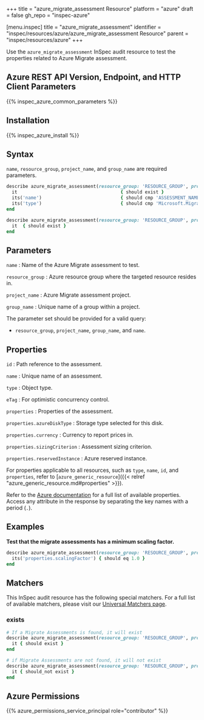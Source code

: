 +++
title = "azure_migrate_assessment Resource"
platform = "azure"
draft = false
gh_repo = "inspec-azure"

[menu.inspec]
title = "azure_migrate_assessment"
identifier = "inspec/resources/azure/azure_migrate_assessment Resource"
parent = "inspec/resources/azure"
+++

Use the `azure_migrate_assessment` InSpec audit resource to test the properties related to Azure Migrate assessment.

## Azure REST API Version, Endpoint, and HTTP Client Parameters

{{% inspec_azure_common_parameters %}}

## Installation

{{% inspec_azure_install %}}

## Syntax

`name`, `resource_group`, `project_name`, and `group_name` are required parameters.

```ruby
describe azure_migrate_assessment(resource_group: 'RESOURCE_GROUP', project_name: 'PROJECT_NAME', group_name: 'GROUP_NAME', NAME: 'ASSESSMENT_NAME') do
  it                                      { should exist }
  its('name')                             { should cmp 'ASSESSMENT_NAME' }
  its('type')                             { should cmp 'Microsoft.Migrate/assessmentprojects/groups/assessments' }
end
```

```ruby
describe azure_migrate_assessment(resource_group: 'RESOURCE_GROUP', project_name: 'PROJECT_NAME', group_name: 'GROUP_NAME', NAME: 'ASSESSMENT_NAME') do
  it  { should exist }
end
```

## Parameters

`name`
: Name of the Azure Migrate assessment to test.

`resource_group`
: Azure resource group where the targeted resource resides in.

`project_name`
: Azure Migrate assessment project.

`group_name`
: Unique name of a group within a project.

The parameter set should be provided for a valid query:

- `resource_group`, `project_name`, `group_name`, and `name`.

## Properties

`id`
: Path reference to the assessment.

`name`
: Unique name of an assessment.

`type`
: Object type.

`eTag`
: For optimistic concurrency control.

`properties`
: Properties of the assessment.

`properties.azureDiskType`
: Storage type selected for this disk.

`properties.currency`
: Currency to report prices in.

`properties.sizingCriterion`
: Assessment sizing criterion.

`properties.reservedInstance`
: Azure reserved instance.

For properties applicable to all resources, such as `type`, `name`, `id`, and `properties`, refer to [`azure_generic_resource`]({{< relref "azure_generic_resource.md#properties" >}}).

Refer to the [Azure documentation](https://docs.microsoft.com/en-us/rest/api/migrate/assessment/assessments/get) for a full list of available properties. Access any attribute in the response by separating the key names with a period (`.`).

## Examples

**Test that the migrate assessments has a minimum scaling factor.**

```ruby
describe azure_migrate_assessment(resource_group: 'RESOURCE_GROUP', project_name: 'PROJECT_NAME', group_name: 'GROUP_NAME', NAME: 'ASSESSMENT_NAME') do
  its('properties.scalingFactor') { should eq 1.0 }
end
```

## Matchers

This InSpec audit resource has the following special matchers. For a full list of available matchers, please visit our [Universal Matchers page](/inspec/matchers/).

### exists

```ruby
# If a Migrate Assessments is found, it will exist
describe azure_migrate_assessment(resource_group: 'RESOURCE_GROUP', project_name: 'PROJECT_NAME', group_name: 'GROUP_NAME', NAME: 'ASSESSMENT_NAME') do
  it { should exist }
end

# if Migrate Assessments are not found, it will not exist
describe azure_migrate_assessment(resource_group: 'RESOURCE_GROUP', project_name: 'PROJECT_NAME', group_name: 'GROUP_NAME', NAME: 'ASSESSMENT_NAME') do
  it { should_not exist }
end
```

## Azure Permissions

{{% azure_permissions_service_principal role="contributor" %}}
